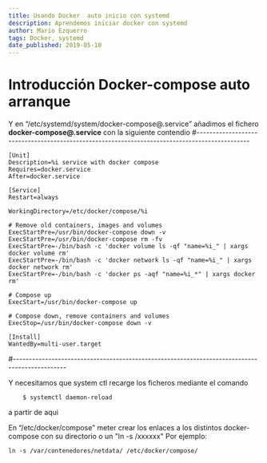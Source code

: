 ```yaml
---
title: Usando Docker  auto inicio con systemd
description: Aprendemos iniciar docker con systemd
author: Mario Ezquerro
tags: Docker, systemd
date_published: 2019-05-10
---
```


# Introducción Docker-compose auto arranque

Y en  “/etc/systemd/system/docker-compose@.service” añadimos el fichero **docker-compose@.service**
con la siguiente contendio
#----------------------------------------------------------------------------------------------
```
[Unit]
Description=%i service with docker compose
Requires=docker.service
After=docker.service

[Service]
Restart=always
 
WorkingDirectory=/etc/docker/compose/%i
 
# Remove old containers, images and volumes
ExecStartPre=/usr/bin/docker-compose down -v
ExecStartPre=/usr/bin/docker-compose rm -fv
ExecStartPre=-/bin/bash -c 'docker volume ls -qf "name=%i_" | xargs docker volume rm'
ExecStartPre=-/bin/bash -c 'docker network ls -qf "name=%i_" | xargs docker network rm'
ExecStartPre=-/bin/bash -c 'docker ps -aqf "name=%i_*" | xargs docker rm'
 
# Compose up
ExecStart=/usr/bin/docker-compose up
 
# Compose down, remove containers and volumes
ExecStop=/usr/bin/docker-compose down -v
 
[Install]
WantedBy=multi-user.target
```
#----------------------------------------------------------------------------------------------

Y necesitamos que system ctl recarge los ficheros mediante el comando
```
	$ systemctl daemon-reload 
```
a partir de aqui

En  “/etc/docker/compose” meter crear los enlaces a los distintos  docker-compose con su directorio o un "ln -s /xxxxxx"
Por ejemplo:
```
ln -s /var/contenedores/netdata/ /etc/docker/compose/
```
